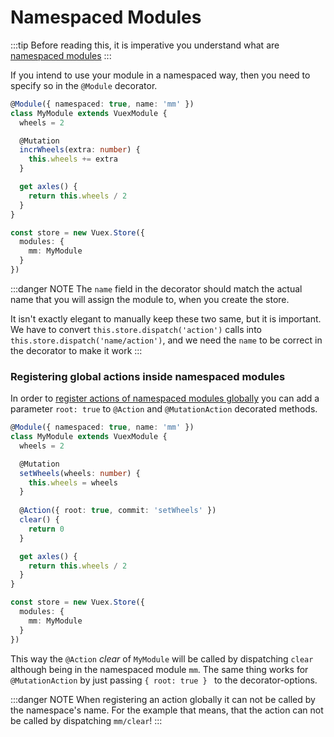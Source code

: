 # Namespaced Modules

:::tip
Before reading this, it is imperative you understand what are
[namespaced modules](https://vuex.vuejs.org/guide/modules.html#namespacing)
:::

If you intend to use your module in a namespaced way, then
you need to specify so in the `@Module` decorator.

```typescript {1,17}
@Module({ namespaced: true, name: 'mm' })
class MyModule extends VuexModule {
  wheels = 2

  @Mutation
  incrWheels(extra: number) {
    this.wheels += extra
  }

  get axles() {
    return this.wheels / 2
  }
}

const store = new Vuex.Store({
  modules: {
    mm: MyModule
  }
})
```

:::danger NOTE
The `name` field in the decorator should match the actual name
that you will assign the module to, when you create the store.

It isn't exactly elegant to manually keep these two same, but it
is important. We have to convert `this.store.dispatch('action')`
calls into `this.store.dispatch('name/action')`, and we need the
`name` to be correct in the decorator to make it work
:::

### Registering global actions inside namespaced modules
In order to [register actions of namespaced modules globally](https://vuex.vuejs.org/guide/modules.html#register-global-action-in-namespaced-modules
) you can add a parameter `root: true` to `@Action` and `@MutationAction` decorated methods.
```typescript {1,17}
@Module({ namespaced: true, name: 'mm' })
class MyModule extends VuexModule {
  wheels = 2

  @Mutation
  setWheels(wheels: number) {
    this.wheels = wheels
  }
  
  @Action({ root: true, commit: 'setWheels' })
  clear() {
    return 0
  }

  get axles() {
    return this.wheels / 2
  }
}

const store = new Vuex.Store({
  modules: {
    mm: MyModule
  }
})
```
This way the `@Action` _clear_ of `MyModule` will be called by dispatching `clear` although being in the namespaced module `mm`.
The same thing works for `@MutationAction` by just passing `{ root: true } ` to the decorator-options.

:::danger NOTE
When registering an action globally it can not be called by the namespace's name.
For the example that means, that the action can not be called by dispatching `mm/clear`!
:::

